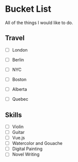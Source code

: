 # Bucket List

All of the things I would like to do.


## Travel
- [ ] London
- [ ] Berlin
- [ ] NYC
- [ ] Boston
- [ ] Alberta
- [ ] Quebec


## Skills
- [ ] Violin
- [ ] Guitar
- [ ] Vue.js
- [ ] Watercolor and Gouache
- [ ] Digital Painting
- [ ] Novel Writing
